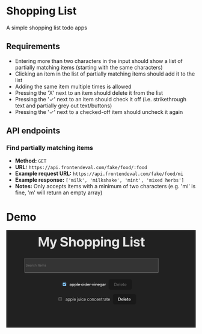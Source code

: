 # Shopping List

A simple shopping list todo apps

## Requirements

- Entering more than two characters in the input should show a list of partially matching items (starting with the same characters)
- Clicking an item in the list of partially matching items should add it to the list
- Adding the same item multiple times is allowed
- Pressing the 'X' next to an item should delete it from the list
- Pressing the '✓' next to an item should check it off (i.e. strikethrough text and partially grey out text/buttons)
- Pressing the '✓' next to a checked-off item should uncheck it again

## API endpoints

### Find partially matching items

- **Method:** `GET`
- **URL:** `https://api.frontendeval.com/fake/food/:food`
- **Example request URL:** `https://api.frontendeval.com/fake/food/mi`
- **Example response:** `['milk', 'milkshake', 'mint', 'mixed herbs']`
- **Notes:** Only accepts items with a minimum of two characters (e.g. 'mi' is fine, 'm' will return an empty array)

# Demo

![demo](image.png)
